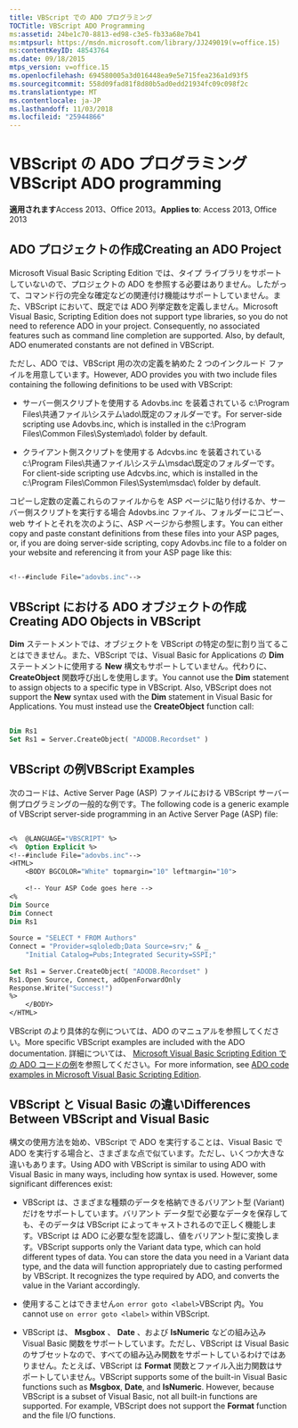 ```yaml
---
title: VBScript での ADO プログラミング
TOCTitle: VBScript ADO Programming
ms:assetid: 24be1c70-8813-ed98-c3e5-fb33a68e7b41
ms:mtpsurl: https://msdn.microsoft.com/library/JJ249019(v=office.15)
ms:contentKeyID: 48543764
ms.date: 09/18/2015
mtps_version: v=office.15
ms.openlocfilehash: 694580005a3d016448ea9e5e715fea236a1d93f5
ms.sourcegitcommit: 558d09fad81f8d80b5ad0edd21934fc09c098f2c
ms.translationtype: MT
ms.contentlocale: ja-JP
ms.lasthandoff: 11/03/2018
ms.locfileid: "25944866"
---
```

# <a name="vbscript-ado-programming"></a><span data-ttu-id="585ae-102">VBScript の ADO プログラミング</span><span class="sxs-lookup"><span data-stu-id="585ae-102">VBScript ADO programming</span></span>


<span data-ttu-id="585ae-103">**適用されます**Access 2013、Office 2013。</span><span class="sxs-lookup"><span data-stu-id="585ae-103">**Applies to**: Access 2013, Office 2013</span></span> 

## <a name="creating-an-ado-project"></a><span data-ttu-id="585ae-104">ADO プロジェクトの作成</span><span class="sxs-lookup"><span data-stu-id="585ae-104">Creating an ADO Project</span></span>

<span data-ttu-id="585ae-p101">Microsoft Visual Basic Scripting Edition では、タイプ ライブラリをサポートしていないので、プロジェクトの ADO を参照する必要はありません。したがって、コマンド行の完全な確定などの関連付け機能はサポートしていません。また、VBScript において、既定では ADO 列挙定数を定義しません。</span><span class="sxs-lookup"><span data-stu-id="585ae-p101">Microsoft Visual Basic, Scripting Edition does not support type libraries, so you do not need to reference ADO in your project. Consequently, no associated features such as command line completion are supported. Also, by default, ADO enumerated constants are not defined in VBScript.</span></span>

<span data-ttu-id="585ae-108">ただし、ADO では、VBScript 用の次の定義を納めた 2 つのインクルード ファイルを用意しています。</span><span class="sxs-lookup"><span data-stu-id="585ae-108">However, ADO provides you with two include files containing the following definitions to be used with VBScript:</span></span>

  - <span data-ttu-id="585ae-109">サーバー側スクリプトを使用する Adovbs.inc を装着されている c:\\Program Files\\共通ファイル\\システム\\ado\\既定のフォルダーです。</span><span class="sxs-lookup"><span data-stu-id="585ae-109">For server-side scripting use Adovbs.inc, which is installed in the c:\\Program Files\\Common Files\\System\\ado\\ folder by default.</span></span>

  - <span data-ttu-id="585ae-110">クライアント側スクリプトを使用する Adcvbs.inc を装着されている c:\\Program Files\\共通ファイル\\システム\\msdac\\既定のフォルダーです。</span><span class="sxs-lookup"><span data-stu-id="585ae-110">For client-side scripting use Adcvbs.inc, which is installed in the c:\\Program Files\\Common Files\\System\\msdac\\ folder by default.</span></span>

<span data-ttu-id="585ae-111">コピーし定数の定義これらのファイルからを ASP ページに貼り付けるか、サーバー側スクリプトを実行する場合 Adovbs.inc ファイル、フォルダーにコピー、web サイトとそれを次のように、ASP ページから参照します。</span><span class="sxs-lookup"><span data-stu-id="585ae-111">You can either copy and paste constant definitions from these files into your ASP pages, or, if you are doing server-side scripting, copy Adovbs.inc file to a folder on your website and referencing it from your ASP page like this:</span></span>

```vb 
 
<!--#include File="adovbs.inc"--> 
```

## <a name="creating-ado-objects-in-vbscript"></a><span data-ttu-id="585ae-112">VBScript における ADO オブジェクトの作成</span><span class="sxs-lookup"><span data-stu-id="585ae-112">Creating ADO Objects in VBScript</span></span>

<span data-ttu-id="585ae-p102">**Dim** ステートメントでは、オブジェクトを VBScript の特定の型に割り当てることはできません。また、VBScript では、Visual Basic for Applications の **Dim** ステートメントに使用する **New** 構文もサポートしていません。代わりに、 **CreateObject** 関数呼び出しを使用します。</span><span class="sxs-lookup"><span data-stu-id="585ae-p102">You cannot use the **Dim** statement to assign objects to a specific type in VBScript. Also, VBScript does not support the **New** syntax used with the **Dim** statement in Visual Basic for Applications. You must instead use the **CreateObject** function call:</span></span>

```vb 
 
Dim Rs1 
Set Rs1 = Server.CreateObject( "ADODB.Recordset" ) 
```

## <a name="vbscript-examples"></a><span data-ttu-id="585ae-116">VBScript の例</span><span class="sxs-lookup"><span data-stu-id="585ae-116">VBScript Examples</span></span>

<span data-ttu-id="585ae-117">次のコードは、Active Server Page (ASP) ファイルにおける VBScript サーバー側プログラミングの一般的な例です。</span><span class="sxs-lookup"><span data-stu-id="585ae-117">The following code is a generic example of VBScript server-side programming in an Active Server Page (ASP) file:</span></span>

```vb 
 
<%  @LANGUAGE="VBSCRIPT" %> 
<%  Option Explicit %> 
<!--#include File="adovbs.inc"--> 
<HTML> 
    <BODY BGCOLOR="White" topmargin="10" leftmargin="10"> 
 
    <!-- Your ASP Code goes here --> 
<% 
Dim Source 
Dim Connect 
Dim Rs1 
     
Source = "SELECT * FROM Authors" 
Connect = "Provider=sqloledb;Data Source=srv;" & _ 
    "Initial Catalog=Pubs;Integrated Security=SSPI;" 
 
Set Rs1 = Server.CreateObject( "ADODB.Recordset" ) 
Rs1.Open Source, Connect, adOpenForwardOnly 
Response.Write("Success!") 
%> 
    </BODY> 
</HTML> 
```

<span data-ttu-id="585ae-118">VBScript のより具体的な例については、ADO のマニュアルを参照してください。</span><span class="sxs-lookup"><span data-stu-id="585ae-118">More specific VBScript examples are included with the ADO documentation.</span></span> <span data-ttu-id="585ae-119">詳細については、 [Microsoft Visual Basic Scripting Edition での ADO コードの例](ado-code-examples-in-microsoft-visual-basic-scripting-edition.md)を参照してください。</span><span class="sxs-lookup"><span data-stu-id="585ae-119">For more information, see [ADO code examples in Microsoft Visual Basic Scripting Edition](ado-code-examples-in-microsoft-visual-basic-scripting-edition.md).</span></span>

## <a name="differences-between-vbscript-and-visual-basic"></a><span data-ttu-id="585ae-120">VBScript と Visual Basic の違い</span><span class="sxs-lookup"><span data-stu-id="585ae-120">Differences Between VBScript and Visual Basic</span></span>

<span data-ttu-id="585ae-p104">構文の使用方法を始め、VBScript で ADO を実行することは、Visual Basic で ADO を実行する場合と、さまざまな点で似ています。ただし、いくつか大きな違いもあります。</span><span class="sxs-lookup"><span data-stu-id="585ae-p104">Using ADO with VBScript is similar to using ADO with Visual Basic in many ways, including how syntax is used. However, some significant differences exist:</span></span>

- <span data-ttu-id="585ae-p105">VBScript は、さまざまな種類のデータを格納できるバリアント型 (Variant) だけをサポートしています。バリアント データ型で必要なデータを保存しても、そのデータは VBScript によってキャストされるので正しく機能します。VBScript は ADO に必要な型を認識し、値をバリアント型に変換します。</span><span class="sxs-lookup"><span data-stu-id="585ae-p105">VBScript supports only the Variant data type, which can hold different types of data. You can store the data you need in a Variant data type, and the data will function appropriately due to casting performed by VBScript. It recognizes the type required by ADO, and converts the value in the Variant accordingly.</span></span>

- <span data-ttu-id="585ae-126">使用することはできません`on error goto <label>`VBScript 内。</span><span class="sxs-lookup"><span data-stu-id="585ae-126">You cannot use `on error goto <label>` within VBScript.</span></span>

- <span data-ttu-id="585ae-p106">VBScript は、 **Msgbox** 、 **Date** 、および **IsNumeric** などの組み込み Visual Basic 関数をサポートしています。ただし、VBScript は Visual Basic のサブセットなので、すべての組み込み関数をサポートしているわけではありません。たとえば、VBScript は **Format** 関数とファイル入出力関数はサポートしていません。</span><span class="sxs-lookup"><span data-stu-id="585ae-p106">VBScript supports some of the built-in Visual Basic functions such as **Msgbox**, **Date**, and **IsNumeric**. However, because VBScript is a subset of Visual Basic, not all built-in functions are supported. For example, VBScript does not support the **Format** function and the file I/O functions.</span></span>

